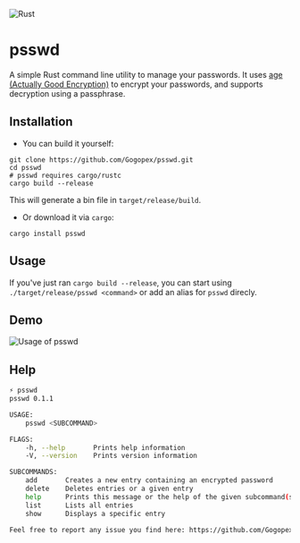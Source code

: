 ![Rust](https://github.com/Gogopex/psswd/workflows/Rust/badge.svg?branch=master&event=push)

# psswd
A simple Rust command line utility to manage your passwords. 
It uses [age (Actually Good Encryption)](https://github.com/FiloSottile/age) to encrypt your passwords, and supports decryption using a passphrase.

## Installation
- You can build it yourself:
```
git clone https://github.com/Gogopex/psswd.git
cd psswd
# psswd requires cargo/rustc
cargo build --release
```
This will generate a bin file in `target/release/build`. 


- Or download it via `cargo`:
```
cargo install psswd
```


## Usage
If you've just ran `cargo build --release`, you can start using `./target/release/psswd <command>` or add an alias for `psswd` direcly.

## Demo
![Usage of psswd](https://i.imgur.com/THgxjV6.gif)

## Help
```bash
⚡ psswd
psswd 0.1.1

USAGE:
    psswd <SUBCOMMAND>

FLAGS:
    -h, --help       Prints help information
    -V, --version    Prints version information

SUBCOMMANDS:
    add       Creates a new entry containing an encrypted password
    delete    Deletes entries or a given entry
    help      Prints this message or the help of the given subcommand(s)
    list      Lists all entries
    show      Displays a specific entry

Feel free to report any issue you find here: https://github.com/Gogopex/psswd/issues
```

